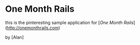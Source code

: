 # One Month Rails

this is the pinteresting sample application for
[*One Month Rails*] (http://onemonthrails.com)

by [Alan]